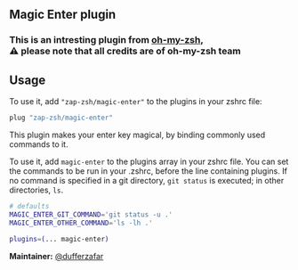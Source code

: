 ## Magic Enter plugin

### This is an intresting plugin from [oh-my-zsh](https://github.com/ohmyzsh/ohmyzsh/tree/master/plugins/magic-enter),<BR>⚠️ please note that all credits are of oh-my-zsh team

## Usage

To use it, add `"zap-zsh/magic-enter"` to the plugins in your zshrc file:

```zsh
plug "zap-zsh/magic-enter"
```

This plugin makes your enter key magical, by binding commonly used commands to it.

To use it, add `magic-enter` to the plugins array in your zshrc file. You can set the
commands to be run in your .zshrc, before the line containing plugins. If no command
is specified in a git directory, `git status` is executed; in other directories, `ls`.

```zsh
# defaults
MAGIC_ENTER_GIT_COMMAND='git status -u .'
MAGIC_ENTER_OTHER_COMMAND='ls -lh .'

plugins=(... magic-enter)
```

**Maintainer:** [@dufferzafar](https://github.com/dufferzafar)
